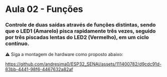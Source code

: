 # Aula 02 - Funções

### Controle de duas saídas através de funções distintas, sendo que o LED1 (Amarelo) pisca rapidamente três vezes, seguido por três piscadas lentas do LED2 (Vermelho), em um ciclo contínuo. 
⚠️ Siga a montagem de hardware como proposto abaixo:

https://github.com/andresima0/ESP32_SENAI/assets/111400782/d9cdc91d-83bb-4441-98f6-4467632a82af
